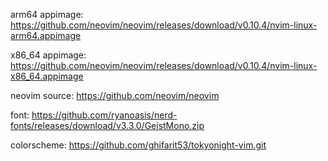 arm64 appimage:
https://github.com/neovim/neovim/releases/download/v0.10.4/nvim-linux-arm64.appimage

x86_64 appimage:
https://github.com/neovim/neovim/releases/download/v0.10.4/nvim-linux-x86_64.appimage

neovim source:
https://github.com/neovim/neovim

font:
https://github.com/ryanoasis/nerd-fonts/releases/download/v3.3.0/GeistMono.zip  

colorscheme:
https://github.com/ghifarit53/tokyonight-vim.git
